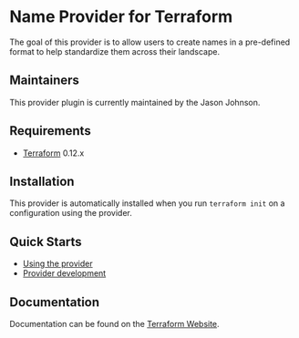 Name Provider for Terraform
==================

The goal of this provider is to allow users to create names in a pre-defined format to help standardize
them across their landscape.

## Maintainers

This provider plugin is currently maintained by the Jason Johnson.

## Requirements

-	[Terraform](https://www.terraform.io/downloads.html) 0.12.x

## Installation

This provider is automatically installed when you run `terraform init` on a configuration using the provider.

## Quick Starts

- [Using the provider](https://registry.terraform.io/providers/jason-johnson/namep/latest/docs)
- [Provider development](DEVELOPMENT.md)

## Documentation

Documentation can be found on the [Terraform Website](https://registry.terraform.io/providers/jason-johnson/namep/latest/docs).